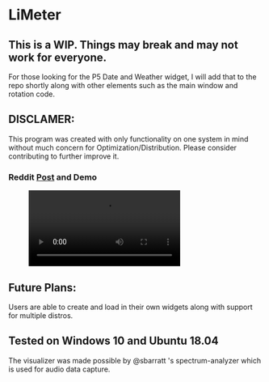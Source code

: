 # LiMeter
 
## This is a WIP. Things may break and may not work for everyone.
For those looking for the P5 Date and Weather widget, I will add that to the repo shortly along with other elements such as the main window and rotation code.

## DISCLAMER:
This program was created with only functionality on one system in mind without much concern for Optimization/Distribution. Please consider contributing to further improve it.

### Reddit [Post](https://www.reddit.com/r/unixporn/comments/i3bfq6/oc_i_made_myself_a_rainmeterlike_theme_in_ubuntu/) and Demo

<figure class="video_container">
  <video controls="true" allowfullscreen="true">
    <source src="demo/demo.mp4" type="video/mp4">
  </video>
</figure>

## Future Plans:
Users are able to create and load in their own widgets along with support for multiple distros.

## Tested on Windows 10 and Ubuntu 18.04

The visualizer was made possible by @sbarratt 's spectrum-analyzer which is used for audio data capture.

